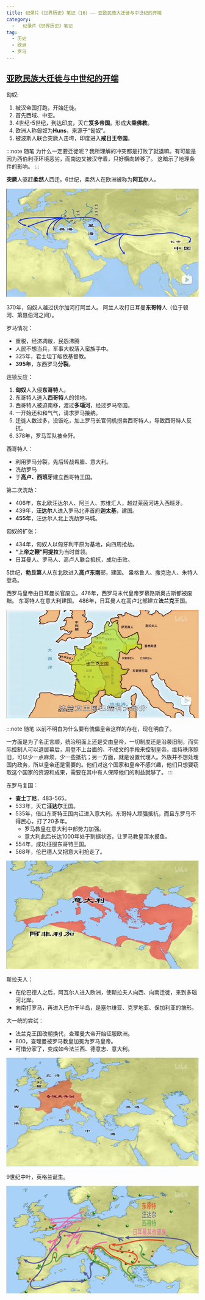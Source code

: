 ```yaml
---
title: 纪录片《世界历史》笔记（16）—— 亚欧民族大迁徙与中世纪的开端
category:
  -   纪录片《世界历史》笔记
tag: 
  - 历史
  - 欧洲
  - 罗马
---
```


## [亚欧民族大迁徙与中世纪的开端](https://www.bilibili.com/bangumi/play/ep517741)

匈奴:
1. 被汉帝国打跑，开始迁徙。
2. 首先西域、中亚。
3. 4世纪-5世纪，到达印度，灭亡**笈多帝国**。形成**大乘佛教**。
4. 欧洲人称匈奴为**Huns**，来源于“匈奴”。
5. 被波斯人联合突厥人击垮，印度进入**戒日王帝国**。

:::note 随笔
为什么一定要迁徙呢？我所理解的冲突都是打败了就退嘛。有可能是因为西伯利亚环境恶劣，而南边又被汉守着，只好横向转移了。
这暗示了地理条件的影响。
:::

**突厥**人驱赶**柔然**人西迁。6世纪，柔然人在欧洲被称为**阿瓦尔**人。

![](./1.png "匈奴人行进")

370年，匈奴人越过伏尔加河打阿兰人。
阿兰人攻打日耳曼**东哥特**人（位于顿河、第聂伯河之间）。

罗马情况：
- 重税，经济凋敝，民怨沸腾
- 人民不想当兵，军事大权落入蛮族手中。
- 325年，君士坦丁皈依基督教。
- **395年**，东西罗马**分裂**。

连锁反应：
1. **匈奴**人入侵**东哥特**人。
2. 东哥特人逃入**西哥特**人的领地。
3. 西哥特人被迫南移，渡过**多瑙河**，经过罗马帝国。
4. 一开始还和和气气，请求罗马接纳。
5. 迁徙人数过多，没饭吃，加上罗马长官伺机拐卖西哥特人，导致西哥特人反抗。
6. 378年，罗马军队被全歼。


西哥特人：
- 利用罗马分裂，先后转战希腊、意大利。
- 洗劫罗马
- 于**高卢、西班牙**建立西哥特王国。

第二次洗劫：
- 406年，东北欧汪达尔人、阿兰人、苏维汇人，越过莱茵河进入西班牙。
- 439年，**汪达尔**人进入罗马北非首府**迦太基**，建国。
- **455年**，汪达尔人北上洗劫罗马城。
  
匈奴的扩张：
- 434年，匈奴人以匈牙利平原为基地，向四周抢劫。
- **“上帝之鞭”阿提拉**为当时首领。
- 日耳曼人、罗马人、高卢人联合抵抗，成功击败。

5世纪，**勃艮第**人从东北欧进入**高卢东南**部，建国。
盎格鲁人、撒克逊人、朱特人登岛。

西罗马皇帝由日耳曼长官废立。476年，西罗马末代皇帝罗慕路斯奥古斯都被废黜。
东哥特人在意大利建国。
486年，日耳曼人在高卢北部建立**法兰克**王国。

![](./4.png "法兰克王国")

:::note 随笔
以前不明白为什么要有傀儡皇帝这样的存在，现在明白了。

一方面是为了名正言顺，统治明面上还是交由皇帝，一切制度还是沿袭旧制，而实际控制人可以退居幕后，用登不上台面的、不成文的手段来控制皇帝。维持秩序照旧，可以少一点麻烦，少一些抵抗；另一方面，就是设置代理人。外族并不想处理国内政务，所以皇帝还是需要的。他们对这个国家和皇帝不感兴趣，他们只想要窃取这个国家的资源和成果，需要在其中有人保障他们的利益就够了。
:::

东罗马复国：
- **查士丁尼**，483-565。
- 533年，灭亡**汪达尔**王国。
- 535年，借口东哥特王国内讧进入意大利。东哥特人顽强抵抗，而且东罗马不得民心，打了20多年。
  - 罗马教皇在意大利中部势力加强。
  - 意大利此后长达1000年处于割据状态，让罗马教皇浑水摸鱼。
- 554年，成功征服东哥特王国。
- 568年，伦巴德人又把意大利抢走了。

![](./5.png "东罗马昙花一现的复国")

斯拉夫人：
- 在伦巴德人之后，阿瓦尔人进入欧洲，使斯拉夫人向西、向南迁徙，来到多瑙河北岸。
- 向南打罗马，再进入巴尔干半岛，是塞尔维亚、克罗地亚、保加利亚的雏形。

大一统的尝试：
- 法兰克王国改朝换代，查理曼大帝开始征服欧洲。
- 800，查理曼被罗马教皇加冕为罗马皇帝。
- 可惜分家了，变成如今法兰西、德意志、意大利。

![](./6.png "查理曼帝国")

9世纪中叶，英格兰诞生。

![](./7.png "民族大迁徙")

